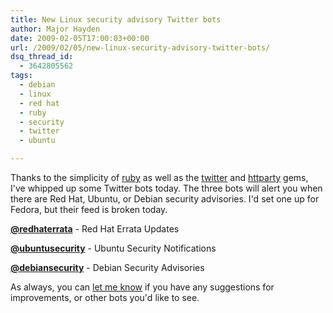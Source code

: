 ```yaml
---
title: New Linux security advisory Twitter bots
author: Major Hayden
date: 2009-02-05T17:00:03+00:00
url: /2009/02/05/new-linux-security-advisory-twitter-bots/
dsq_thread_id:
  - 3642805562
tags:
  - debian
  - linux
  - red hat
  - ruby
  - security
  - twitter
  - ubuntu

---
```

Thanks to the simplicity of [ruby][1] as well as the [twitter][2] and [httparty][3] gems, I've whipped up some Twitter bots today. The three bots will alert you when there are Red Hat, Ubuntu, or Debian security advisories. I'd set one up for Fedora, but their feed is broken today.

**[@redhaterrata][4]** - Red Hat Errata Updates

**[@ubuntusecurity][5]** - Ubuntu Security Notifications

**[@debiansecurity][6]** - Debian Security Advisories

As always, you can [let me know][7] if you have any suggestions for improvements, or other bots you'd like to see.

 [1]: http://ruby-lang.org/
 [2]: http://twitter.rubyforge.org/
 [3]: http://github.com/jnunemaker/httparty/tree/master
 [4]: http://twitter.com/redhaterrata/
 [5]: http://twitter.com/ubuntusecurity/
 [6]: http://twitter.com/debiansecurity/
 [7]: http://twitter.com/rackerhacker/
